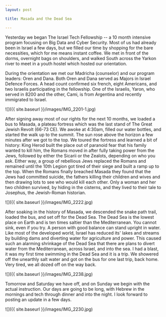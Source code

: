 ```yaml
---
layout: post

title: Masada and the Dead Sea

---
```

Yesterday we began The Israel Tech Fellowship -- a 10 month intensive program focusing on Big Data and Cyber Security. Most of us had already been in Israel a few days, but we filled our time by shopping for the bare necessities, which for me means instant coffee. We met in front of the dorms, overnight bags on shoulders, and walked South across the Yarkon river to meet in a youth hostel which hosted our orientation.

During the orientation we met our Madricha (counselor) and our program leaders:
Oren and Dana. Both Oren and Dana served as Majors in Israel Defence Forces. A
head count confirmed six french, eight Americans, and two Israelis
participating in the fellowship. One of the Israelis, Yaron, who served in 8200
and the other, Cami, is from Argentina and recently immigrated to Israel.

![]({{ site.baseurl }}/images/IMG_2201-1.jpg)

After signing away most of our rights for the next 10 months, we loaded a bus to Masada, a plateau fortress which was the last stand of The Great Jewish Revolt (66-73 CE). We awoke at 4:30am, filled our water bottles, and started the walk up to the summit. The sun rose above the horizon a few minutes after we got to the top. We toured the fortress and learned a bit of history: King Herod built the place out of paranoid fear that his family wanted to kill him, the Romans moved in after fully taking power from the Jews, followed by either the Sicarii or the Zealots, depending on who you ask. Either way, a group of rebellious Jews replaced the Romans and remained until the 10th Legion got tired of their siege and built a ramp up to the top. When the Romans finally breached Masada they found that the Jews had committed suicide, the fathers killing their children and wives and then drawing lots to see who would kill each other. Only a woman and her two children survived, by hiding in the cisterns, and they lived to their tale to Josephus, the Jewish-Roman historian.

![]({{ site.baseurl }}/images/IMG_2222.jpg)

After soaking in the history of Masada, we descended the snake path trail, loaded the bus, and set off for the Dead Sea. The Dead Sea is the lowest place on Earth and is ten times saltier than the Mediterranean. You cannot sink, even if you try. A person with good balance can stand upright in water. Like most of the developed world, Israel has reduced its' lakes and streams by building dams and diverting water for agriculture and power. This caused such an alarming shrinkage of the Dead Sea that there are plans to divert water from the Mediterranean, across Israel, and into the sea. I had a blast, it was my first time swimming in the Dead Sea and it is a trip. We showered off the unearthly salt water and got on the bus for one last trip, back home. Very tired, we all dozed off on the way back.

![]({{ site.baseurl }}/images/IMG_2238.jpg)

Tomorrow and Saturday we have off, and on Sunday we begin with the actual instruction. Our days are going to be long, with Hebrew in the mornings and tech through dinner and into the night. I look forward to posting an update in a few days.

![]({{ site.baseurl }}/images/IMG_2230.jpg)
